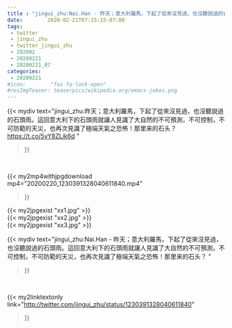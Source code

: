 ```yaml
---
title : "jingui_zhu:Nai.Han - 昨天；意大利羅馬，下起了從來沒見過，也沒聽說過的石頭雨。這回意大利下的石頭雨就讓人見識了大自然的不可預測，不可控制，不可防範的天災，也再次見識了極端天氣之恐怖！那里来的石头？ "
date:        2020-02-21T07:15:15-07:00
tags:
 - twitter
 - jingui_zhu
 - twitter_jingui_zhu
 - 202002
 - 20200221
 - 20200221_07
categories:
 - 20200221
#icon:        "fas fa-lock-open"
#resImgTeaser: teaserpics/wikipedia.org/emacs-jokes.png
---
```


{{< mydiv text="jingui_zhu:昨天；意大利羅馬，下起了從來沒見過，也沒聽說過的石頭雨。這回意大利下的石頭雨就讓人見識了大自然的不可預測，不可控制，不可防範的天災，也再次見識了極端天氣之恐怖！那里来的石头？ https://t.co/5vY8ZLik6d "
>}}
<br>


{{< my2mp4withjpgdownload mp4="20200220_1230391328040611840.mp4"
>}}

{{< my2jpgexist "xx1.jpg" >}}<br>
{{< my2jpgexist "xx2.jpg" >}}<br>
{{< my2jpgexist "xx3.jpg" >}}<br>



{{< mydiv text="jingui_zhu:Nai.Han - 昨天；意大利羅馬，下起了從來沒見過，也沒聽說過的石頭雨。這回意大利下的石頭雨就讓人見識了大自然的不可預測，不可控制，不可防範的天災，也再次見識了極端天氣之恐怖！那里来的石头？ "
>}}
<br>

{{< my2linktextonly link="http://twitter.com/jingui_zhu/status/1230391328040611840"
>}}


<br>

